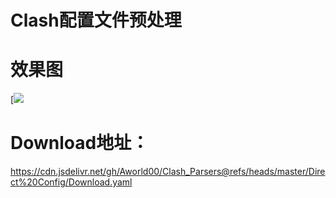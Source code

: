 # Clash配置文件预处理

# 效果图
[![]([https://licensebuttons.net/l/by-sa/4.0/88x31.png](https://raw.githubusercontent.com/Aworld00/Clash_Parsers/refs/heads/master/Image/%E6%95%88%E6%9E%9C%E5%9B%BE.png))
# Download地址：
https://cdn.jsdelivr.net/gh/Aworld00/Clash_Parsers@refs/heads/master/Direct%20Config/Download.yaml
